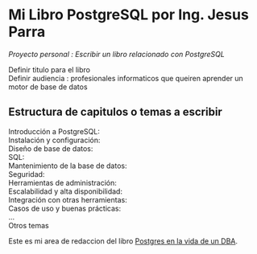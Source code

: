# Mi Libro PostgreSQL por Ing. Jesus Parra
*Proyecto personal : Escribir un libro relacionado con PostgreSQL*

Definir titulo para el libro <br>
Definir audiencia : profesionales informaticos que queiren aprender un motor de base de datos <br>

## Estructura de capitulos o temas a escribir

Introducción a PostgreSQL: <br>
Instalación y configuración: <br>
Diseño de base de datos: <br>
SQL: <br>
Mantenimiento de la base de datos: <br> 
Seguridad: <br>
Herramientas de administración: <br>
Escalabilidad y alta disponibilidad: <br> 
Integración con otras herramientas: <br>
Casos de uso y buenas prácticas: <br>
... <br>
Otros temas <br>

Este es mi area de redaccion del libro [Postgres en la vida de un DBA](https://docs.google.com/document/d/1egqTe6cl7wynWzWbUUqCxXuyRCOe49r6GiT_HAY_VvQ/edit).
